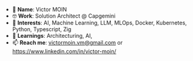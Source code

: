 - 👋 **Name**: Victor MOIN
- 🤓 **Work**: Solution Architect @ Capgemini
- 👀 **Interests**: AI, Machine Learning, LLM, MLOps, Docker, Kubernetes, Python, Typescript, Zig
- 🌱 **Learnings**: Architecturing, AI, 
- 📫 **Reach me**: victormoin.vm@gmail.com or https://www.linkedin.com/in/victor-moin/

<!---
vctrmn/vctrmn is a ✨ special ✨ repository because its `README.md` (this file) appears on your GitHub profile.
You can click the Preview link to take a look at your changes.
--->

